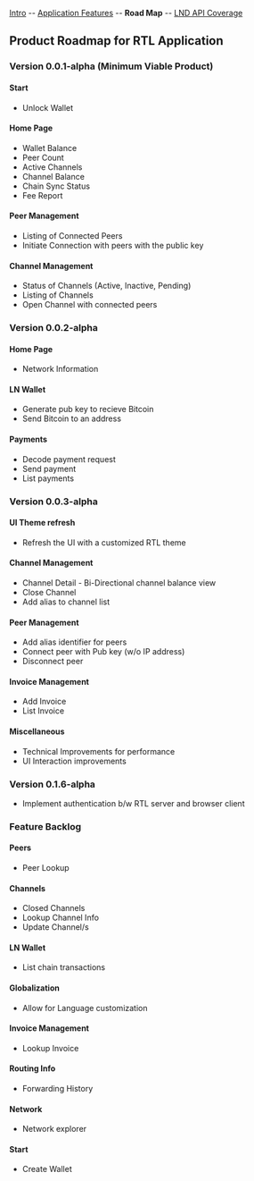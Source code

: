 [Intro](README.md) -- [Application Features](Application_features.md) -- **Road Map** -- [LND API Coverage](LNDAPICoverage.md)

## Product Roadmap for RTL Application

### Version 0.0.1-alpha (Minimum Viable Product)

#### Start
- Unlock Wallet

#### Home Page
- Wallet Balance
- Peer Count
- Active Channels
- Channel Balance
- Chain Sync Status
- Fee Report

#### Peer Management
- Listing of Connected Peers
- Initiate Connection with peers with the public key

#### Channel Management
- Status of Channels (Active, Inactive, Pending)
- Listing of Channels
- Open Channel with connected peers

### Version 0.0.2-alpha
#### Home Page
- Network Information

#### LN Wallet
- Generate pub key to recieve Bitcoin
- Send Bitcoin to an address

#### Payments
- Decode payment request
- Send payment
- List payments

### Version 0.0.3-alpha
#### UI Theme refresh
- Refresh the UI with a customized RTL theme
#### Channel Management
- Channel Detail - Bi-Directional channel balance view
- Close Channel
- Add alias to channel list
#### Peer Management
- Add alias identifier for peers
- Connect peer with Pub key (w/o IP address)
- Disconnect peer
#### Invoice Management
- Add Invoice
- List Invoice
#### Miscellaneous
- Technical Improvements for performance
- UI Interaction improvements

### Version 0.1.6-alpha
- Implement authentication b/w RTL server and browser client

### Feature Backlog
#### Peers
- Peer Lookup

#### Channels
- Closed Channels
- Lookup Channel Info
- Update Channel/s

#### LN Wallet
- List chain transactions

#### Globalization
- Allow for Language customization

#### Invoice Management
- Lookup Invoice

#### Routing Info
- Forwarding History

#### Network
- Network explorer

#### Start
- Create Wallet
